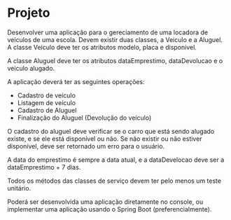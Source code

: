 # Projeto

Desenvolver uma aplicação para o gereciamento de uma locadora de veículos de uma escola. Devem existir duas classes, a Veiculo e a Aluguel. A classe Veiculo deve ter os atributos modelo, placa e disponivel.

A classe Aluguel deve ter os atributos dataEmprestimo, dataDevolucao e o veiculo alugado.

A aplicação deverá ter as seguintes operações:

- Cadastro de veículo
- Listagem de veículo
- Cadastro de Aluguel
- Finalização do Aluguel (Devolução do veículo)

O cadastro do aluguel deve verificar se o carro que está sendo alugado existe, e se ele está disponível ou não. Se não existir ou não estiver disponível, deve ser retornado um erro para o usuário.

A data do emprestimo é sempre a data atual, e a dataDevelocao deve ser a dataEmprestimo + 7 dias.

Todos os métodos das classes de serviço devem ter pelo menos um teste unitário.

Poderá ser desenvolvida uma aplicação diretamente no console, ou implementar uma aplicação usando o Spring Boot (preferencialmente).
